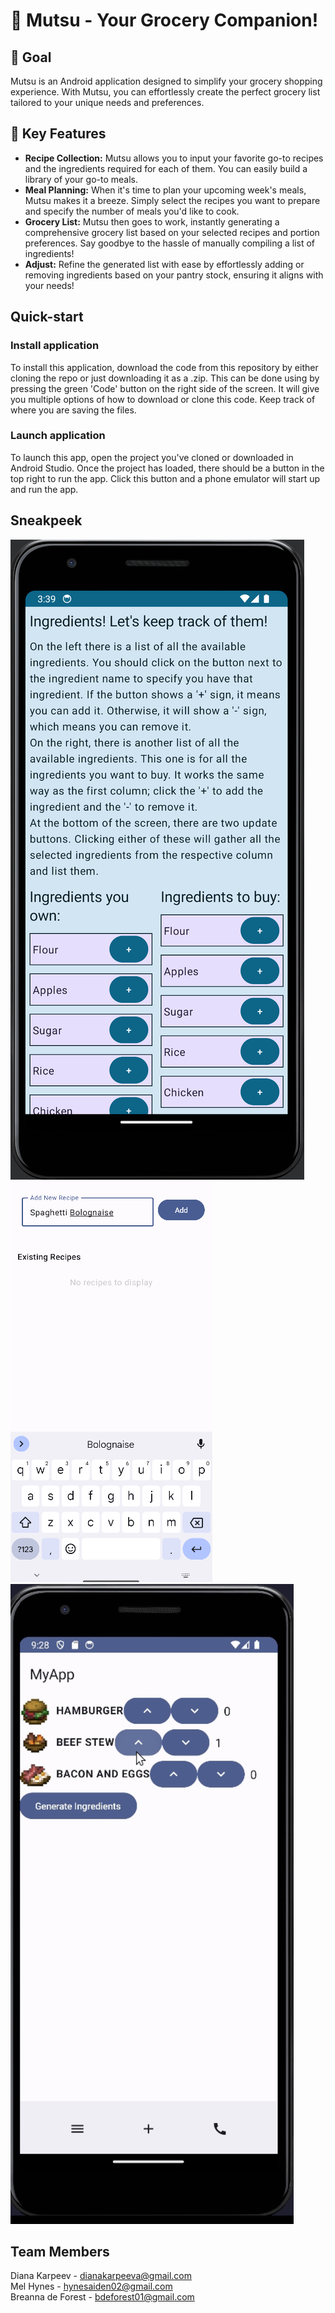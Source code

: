 # 🍏 Mutsu - Your Grocery Companion! 

## 🛒 Goal
Mutsu is an Android application designed to simplify your grocery shopping experience. With Mutsu, you can effortlessly create the perfect grocery list tailored to your unique needs and preferences.

## 📝 Key Features
- **Recipe Collection:** Mutsu allows you to input your favorite go-to recipes and the ingredients required for each of them. You can easily build a library of your go-to meals.
- **Meal Planning:** When it's time to plan your upcoming week's meals, Mutsu makes it a breeze. Simply select the recipes you want to prepare and specify the number of meals you'd like to cook.
- **Grocery List:** Mutsu then goes to work, instantly generating a comprehensive grocery list based on your selected recipes and portion preferences. Say goodbye to the hassle of manually compiling a list of ingredients!
- **Adjust:** Refine the generated list with ease by effortlessly adding or removing ingredients based on your pantry stock, ensuring it aligns with your needs!

## Quick-start

### Install application
To install this application, download the code from this repository by either cloning the repo or just downloading it as a .zip. This can be done using by pressing the green 'Code' button on the right side of the screen. It will give you multiple options of how to download or clone this code. Keep track of where you are saving the files.

### Launch application
To launch this app, open the project you've cloned or downloaded in Android Studio. Once the project has loaded, there should be a button in the top right to run the app. Click this button and a phone emulator will start up and run the app.

## Sneakpeek
![Ingredients screen](./assets/screenshots/ingredients-screen-screenshot.png)
![Recipe screen](./assets/screenshots/recipe-list-screenshot.png)
![Meal screen](./assets/screenshots/food-screenshot.jpg)

## Team Members
Diana Karpeev - dianakarpeeva@gmail.com <br>
Mel Hynes - hynesaiden02@gmail.com <br>
Breanna de Forest - bdeforest01@gmail.com <br>
